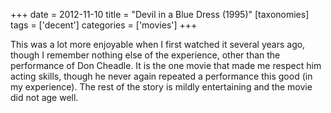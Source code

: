+++
date = 2012-11-10
title = "Devil in a Blue Dress (1995)"
[taxonomies]
tags = ['decent']
categories = ['movies']
+++

This was a lot more enjoyable when I first watched it several years ago,
though I remember nothing else of the experience, other than the
performance of Don Cheadle. It is the one movie that made me respect him
acting skills, though he never again repeated a performance this good
(in my experience). The rest of the story is mildly entertaining and the
movie did not age well.
